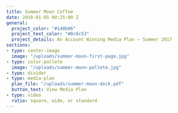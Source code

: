 ```yaml
---
title: Summer Moon Coffee
date: 2018-01-05 00:25:00 Z
general:
  project_color: "#140b06"
  project_text_color: "#8c6c53"
  project_details: An Account Winning Media Plan – Summer 2017
sections:
- type: center-image
  image: "/uploads/summer-moon-first-page.jpg"
- type: color-pallete
  image: "/uploads/summer-moon-pallete.jpg"
- type: divider
- type: media-plan
  plan_file: "/uploads/summer-moon-deck.pdf"
  button_text: View Media Plan
- type: video
  ratio: square, wide, or standard
---
```


